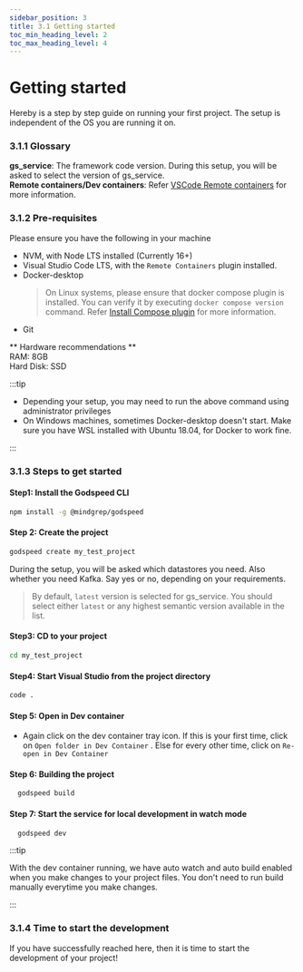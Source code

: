 ```yaml
---
sidebar_position: 3
title: 3.1 Getting started
toc_min_heading_level: 2
toc_max_heading_level: 4
---
```


# Getting started
Hereby is a step by step guide on running your first project. The setup is independent of the OS you are running it on.

### 3.1.1 Glossary
**gs_service**: The framework code version. During this setup, you will be asked to select the version of gs_service.   
**Remote containers/Dev containers**: Refer [VSCode Remote containers](https://code.visualstudio.com/docs/remote/containers) for more information.

### 3.1.2 Pre-requisites

Please ensure you have the following in your machine
- NVM, with Node LTS installed (Currently 16+)
- Visual Studio Code LTS, with the `Remote Containers` plugin installed. 
- Docker-desktop
  > On Linux systems, please ensure that docker compose plugin is installed. You can verify it by executing `docker compose version` command. Refer [Install Compose plugin](https://docs.docker.com/compose/install/linux/) for more information.
- Git

** Hardware recommendations **   
RAM: 8GB   
Hard Disk: SSD

:::tip

- Depending your setup, you may need to run the above command using administrator privileges
- On Windows machines, sometimes Docker-desktop doesn't start. Make sure you have WSL installed with Ubuntu 18.04, for Docker to work fine. 

:::

### 3.1.3 Steps to get started
#### Step1: Install the Godspeed CLI

```sh
npm install -g @mindgrep/godspeed
```

#### Step 2: Create the project
```sh
godspeed create my_test_project
```
During the setup, you will be asked which datastores you need. Also whether you need Kafka. Say yes or no, depending on your requirements. 

> By default, `latest` version is selected for gs_service. You should select either `latest` or any highest semantic version available in the list.

#### Step3: CD to your project
```sh
cd my_test_project

```

#### Step4: Start Visual Studio from the project directory
```sh
code .

```

#### Step 5: Open in Dev container
- Again click on the dev container tray icon. If this is your first time, click on `Open folder in Dev Container` . Else for every other time, click on `Re-open in Dev Container` 

#### Step 6: Building the project
```sh
  godspeed build
```

#### Step 7: Start the service for local development in watch mode

```sh
  godspeed dev
```
:::tip

With the dev container running, we have auto watch and auto build enabled when you make changes to your project files. You don't need to run build manually everytime you make changes. 

:::

### 3.1.4 Time to start the development
If you have successfully reached here, then it is time to start the development of your project! 
